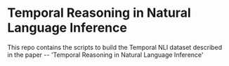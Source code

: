 # Temporal Reasoning in Natural Language Inference 
This repo contains the scripts to build the Temporal NLI dataset described in the paper -- 'Temporal Reasoning in Natural Language Inference'

